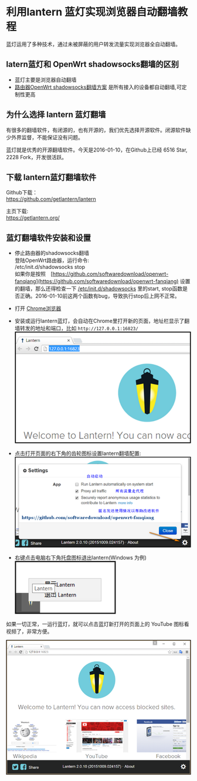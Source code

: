 # 利用lantern 蓝灯实现浏览器自动翻墙教程

蓝灯运用了多种技术，通过未被屏蔽的用户转发流量实现浏览器全自动翻墙。

## latern蓝灯和 OpenWrt shadowsocks翻墙的区别

- 蓝灯主要是浏览器自动翻墙
- [路由器OpenWrt shadowsocks翻墙方案](https://github.com/softwaredownload/openwrt-fanqiang) 是所有接入的设备都自动翻墙,可定制性更高

## 为什么选择 lantern 蓝灯翻墙

有很多的翻墙软件，有闭源的，也有开源的，我们优先选择开源软件。闭源软件缺少外界监督，不能保证没有问题。

蓝灯就是优秀的开源翻墙软件。今天是2016-01-10，在Github上已经 6516 Star, 2228 Fork，开发很活跃。


## 下载 lantern蓝灯翻墙软件

Github下载：  
https://github.com/getlantern/lantern

主页下载:  
https://getlantern.org/

## 蓝灯翻墙软件安装和设置

- 停止路由器的shadowsocks翻墙  
	登陆OpenWrt路由器，运行命令:  
		/etc/init.d/shadowsocks stop  
	如果你是按照　[https://github.com/softwaredownload/openwrt-fanqiang](https://github.com/softwaredownload/openwrt-fanqiang) 设置的翻墙，那么还得检查一下 [/etc/init.d/shadowsocks](https://github.com/softwaredownload/openwrt-fanqiang/blob/master/openwrt/default/etc/init.d/shadowsocks) 里的start, stop函数是否正确。2016-01-10前这两个函数有bug，导致执行stop后上网不正常。
	
- 打开 [Chrome浏览器](https://www.google.com/chrome/browser/desktop/)

- 安装或运行lantern蓝灯，会自动在Chrome里打开新的页面，地址栏显示了翻墙转发的地址和端口，比如 `http://127.0.0.1:16823/`  
	![](images/5.1.1.lantern-fanqiang-dizhi.png)
	
- 点击打开页面的右下角的齿轮图标设置lantern翻墙配置:  
	![](images/5.1.2.lantern-fanqiang-peizhi.png)  
	
- 右键点击电脑右下角托盘图标退出lantern(Windows 为例)  
	![](images/5.1.3.lantern-fanqiang-tuichu.png)  
		
如果一切正常，一运行蓝灯，就可以点击蓝灯新打开的页面上的 YouTube 图标看视频了，非常方便。

![](images/5.1.4.lantern-fanqiang-full.png) 